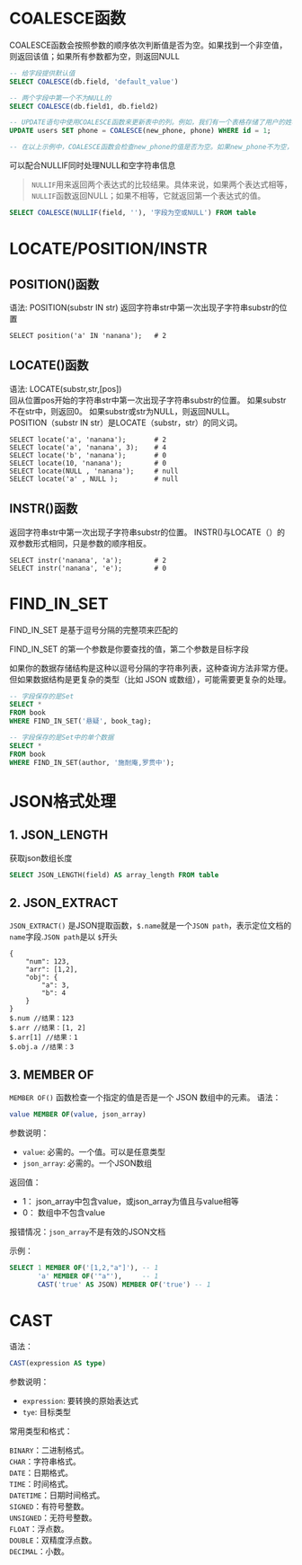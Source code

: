 # COALESCE函数
COALESCE函数会按照参数的顺序依次判断值是否为空。如果找到一个非空值，则返回该值；如果所有参数都为空，则返回NULL

```sql
-- 给字段提供默认值
SELECT COALESCE(db.field, 'default_value')

-- 两个字段中第一个不为NULL的
SELECT COALESCE(db.field1, db.field2)

-- UPDATE语句中使用COALESCE函数来更新表中的列。例如，我们有一个表格存储了用户的姓名和电话号码，其中电话号码可能为空。我们希望在更新电话号码时，只使用非空的新值。以下是一个示例：
UPDATE users SET phone = COALESCE(new_phone, phone) WHERE id = 1;

-- 在以上示例中，COALESCE函数会检查new_phone的值是否为空。如果new_phone不为空，则使用new_phone的值来更新phone列；如果new_phone为空，则保持phone列的原值不变。
```
可以配合NULLIF同时处理NULL和空字符串信息
> `NULLIF`用来返回两个表达式的比较结果。具体来说，如果两个表达式相等，`NULLIF`函数返回NULL；如果不相等，它就返回第一个表达式的值。
```sql
SELECT COALESCE(NULLIF(field, ''), '字段为空或NULL') FROM table
```

# LOCATE/POSITION/INSTR
## POSITION()函数
语法: POSITION(substr IN str)
返回字符串str中第一次出现子字符串substr的位置 
```mysql
SELECT position('a' IN 'nanana');   # 2
```
## LOCATE()函数
语法: LOCATE(substr,str,[pos])  
回从位置pos开始的字符串str中第一次出现子字符串substr的位置。 如果substr不在str中，则返回0。 如果substr或str为NULL，则返回NULL。  
POSITION（substr IN str）是LOCATE（substr，str）的同义词。
```mysql
SELECT locate('a', 'nanana');       # 2
SELECT locate('a', 'nanana', 3);    # 4
SELECT locate('b', 'nanana');       # 0
SELECT locate(10, 'nanana');        # 0
SELECT locate(NULL , 'nanana');     # null
SELECT locate('a' , NULL );         # null
```
## INSTR()函数 
返回字符串str中第一次出现子字符串substr的位置。
INSTR()与LOCATE（）的双参数形式相同，只是参数的顺序相反。
```mysql
SELECT instr('nanana', 'a');        # 2
SELECT instr('nanana', 'e');        # 0
```

# FIND_IN_SET

FIND_IN_SET 是基于逗号分隔的完整项来匹配的

FIND_IN_SET 的第一个参数是你要查找的值，第二个参数是目标字段

如果你的数据存储结构是这种以逗号分隔的字符串列表，这种查询方法非常方便。但如果数据结构是更复杂的类型（比如 JSON 或数组），可能需要更复杂的处理。

```sql
-- 字段保存的是Set
SELECT *
FROM book
WHERE FIND_IN_SET('悬疑', book_tag);

-- 字段保存的是Set中的单个数据
SELECT *
FROM book
WHERE FIND_IN_SET(author, '施耐庵,罗贯中');
```

# JSON格式处理
## 1. JSON_LENGTH
获取json数组长度
```sql
SELECT JSON_LENGTH(field) AS array_length FROM table
```
## 2. JSON_EXTRACT

`JSON_EXTRACT()` 是JSON提取函数，`$.name`就是一个`JSON path`，表示定位文档的 `name`字段.`JSON path`是以 `$`开头
```text
{
    "num": 123,
    "arr": [1,2],
    "obj": {
        "a": 3,
        "b": 4
    }
}
$.num //结果：123
$.arr //结果：[1, 2]
$.arr[1] //结果：1
$.obj.a //结果：3
```

## 3. MEMBER OF
`MEMBER OF()` 函数检查一个指定的值是否是一个 JSON 数组中的元素。
语法：
```sql
value MEMBER OF(value, json_array)
```
参数说明：  
- `value`: 必需的。一个值。可以是任意类型
- `json_array`: 必需的。一个JSON数组

返回值：
- 1： json_array中包含value，或json_array为值且与value相等
- 0： 数组中不包含value

报错情况：`json_array`不是有效的JSON文档

示例：
```sql
SELECT 1 MEMBER OF('[1,2,"a"]'), -- 1
       'a' MEMBER OF('"a"'),     -- 1
       CAST('true' AS JSON) MEMBER OF('true') -- 1
```

# CAST
语法：

```sql
CAST(expression AS type)
```
参数说明：
- `expression`: 要转换的原始表达式
- `tye`: 目标类型

常用类型和格式：

`BINARY`：二进制格式。  
`CHAR`：字符串格式。  
`DATE`：日期格式。  
`TIME`：时间格式。  
`DATETIME`：日期时间格式。  
`SIGNED`：有符号整数。  
`UNSIGNED`：无符号整数。  
`FLOAT`：浮点数。  
`DOUBLE`：双精度浮点数。  
`DECIMAL`：小数。  
